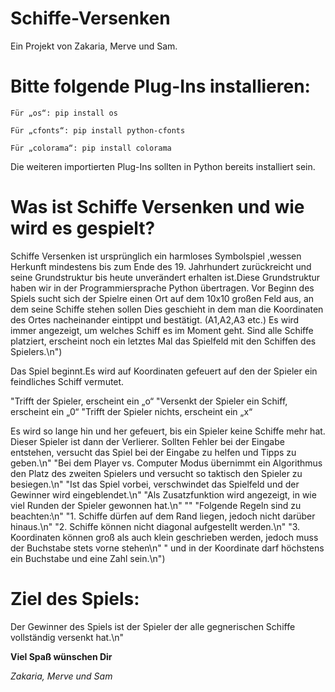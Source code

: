 
# Schiffe-Versenken
Ein Projekt von Zakaria, Merve und Sam.

# Bitte folgende Plug-Ins installieren:

    Für „os“: pip install os

    Für „cfonts“: pip install python-cfonts

    Für „colorama“: pip install colorama 

Die weiteren importierten Plug-Ins sollten in Python bereits installiert sein.

# Was ist Schiffe Versenken und wie wird es gespielt?
Schiffe Versenken ist ursprünglich ein harmloses Symbolspiel ,wessen Herkunft mindestens bis zum Ende des 19. Jahrhundert zurückreicht und seine Grundstruktur bis heute unverändert erhalten ist.Diese Grundstruktur haben wir in der Programmiersprache Python übertragen.
Vor Beginn des Spiels sucht sich der Spielre einen Ort auf dem 10x10 großen Feld aus, an dem seine Schiffe stehen sollen
Dies geschieht in dem man die Koordinaten des Ortes nacheinander eintippt und bestätigt. (A1,A2,A3 etc.)
Es wird immer angezeigt, um welches Schiff es im Moment geht. Sind alle Schiffe platziert,
erscheint noch ein letztes Mal das Spielfeld mit den Schiffen des Spielers.\n")

Das Spiel beginnt.Es wird auf Koordinaten gefeuert auf den der Spieler ein feindliches Schiff vermutet.
      
  "Trifft der Spieler, erscheint ein „o“
  "Versenkt der Spieler ein Schiff, erscheint ein „0“
  "Trifft der Spieler nichts, erscheint ein „x“ 

Es wird so lange hin und her gefeuert, bis ein Spieler keine Schiffe mehr hat. Dieser Spieler ist dann der Verlierer.
Sollten Fehler bei der Eingabe entstehen, versucht das Spiel bei der Eingabe zu helfen und Tipps zu geben.\n"
      "Bei dem Player vs. Computer Modus übernimmt ein Algorithmus den Platz des zweiten Spielers und versucht so taktisch den Spieler zu besiegen.\n"
      "Ist das Spiel vorbei, verschwindet das Spielfeld und der Gewinner wird eingeblendet.\n"
      "Als Zusatzfunktion wird angezeigt, in wie viel Runden der Spieler gewonnen hat.\n"
      ""
      "Folgende Regeln sind zu beachten:\n"
      "1.    Schiffe dürfen auf dem Rand liegen, jedoch nicht darüber hinaus.\n"
      "2.    Schiffe können nicht diagonal aufgestellt werden.\n"
      "3.    Koordinaten können groß als auch klein geschrieben werden, jedoch muss der Buchstabe stets vorne stehen\n"
      "     und in der Koordinate darf höchstens ein Buchstabe und eine Zahl sein.\n")

# Ziel des Spiels:
 Der Gewinner des Spiels ist der Spieler der alle gegnerischen Schiffe vollständig versenkt hat.\n"
    
   **Viel Spaß wünschen Dir**
   
   *Zakaria, Merve und Sam*
